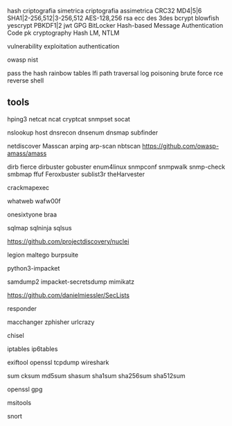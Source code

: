 hash
criptografia simetrica
criptografia assimetrica
CRC32
MD4|5|6
SHA1|2-256,512|3-256,512
AES-128,256
rsa
ecc
des
3des
bcrypt
blowfish
yescrypt
PBKDF1|2
jwt
GPG
BitLocker
Hash-based Message Authentication Code
pk cryptography
Hash LM, NTLM

vulnerability
exploitation
authentication

owasp
nist

pass the hash
rainbow tables
lfi
path traversal
log poisoning
brute force
rce
reverse shell

## tools
hping3
netcat
ncat
cryptcat
snmpset
socat

nslookup
host
dnsrecon
dnsenum
dnsmap
subfinder

netdiscover
Masscan
arping
arp-scan
nbtscan
https://github.com/owasp-amass/amass

dirb
fierce
dirbuster
gobuster
enum4linux
snmpconf
snmpwalk
snmp-check
smbmap
ffuf
Feroxbuster
sublist3r
theHarvester

crackmapexec

whatweb
wafw00f

onesixtyone
braa

sqlmap
sqlninja
sqlsus

https://github.com/projectdiscovery/nuclei

legion
maltego
burpsuite

python3-impacket

samdump2
impacket-secretsdump
mimikatz

https://github.com/danielmiessler/SecLists

responder

macchanger
zphisher
urlcrazy

chisel

iptables
ip6tables


exiftool
openssl
tcpdump
wireshark


sum
cksum
md5sum
shasum
sha1sum
sha256sum
sha512sum

openssl
gpg


msitools


snort
